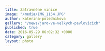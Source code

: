 ```yaml
---
title: Zatravněné vinice
image: "/media/IMG_1154.JPG"
author: katerina-polednikova
gallery: "/news/jaro-ve-velkych-pavlovicich"
published: true
date: 2016-05-29 06:02:32 +0000
category: gallery
layout: photo
---
```

